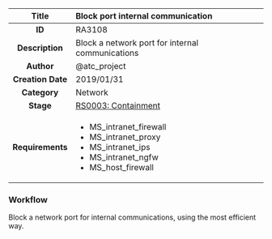 | Title                       | Block port internal communication         |
|:---------------------------:|:--------------------|
| **ID**                      | RA3108            |
| **Description**             | Block a network port for internal communications   |
| **Author**                  | @atc_project        |
| **Creation Date**           | 2019/01/31 |
| **Category**                | Network      |
| **Stage**                   |[RS0003: Containment](../Response_Stages/RS0003.md)| 
| **Requirements** |<ul><li>MS_intranet_firewall</li><li>MS_intranet_proxy</li><li>MS_intranet_ips</li><li>MS_intranet_ngfw</li><li>MS_host_firewall</li></ul>|

### Workflow

Block a network port for internal communications, using the most efficient way.  
